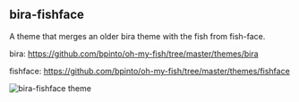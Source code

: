 ## bira-fishface

A theme that merges an older bira theme with the fish from fish-face.

bira: https://github.com/bpinto/oh-my-fish/tree/master/themes/bira

fishface: https://github.com/bpinto/oh-my-fish/tree/master/themes/fishface


![bira-fishface theme](https://github.com/duarte-pompeu/oh-my-fish/blob/master/themes/bira-fishface/bira-fishface.png)
